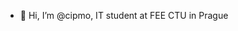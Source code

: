 - 👋 Hi, I’m @cipmo, IT student at FEE CTU in Prague


<!---
cipmo/cipmo is a ✨ special ✨ repository because its `README.md` (this file) appears on your GitHub profile.
You can click the Preview link to take a look at your changes.
--->
